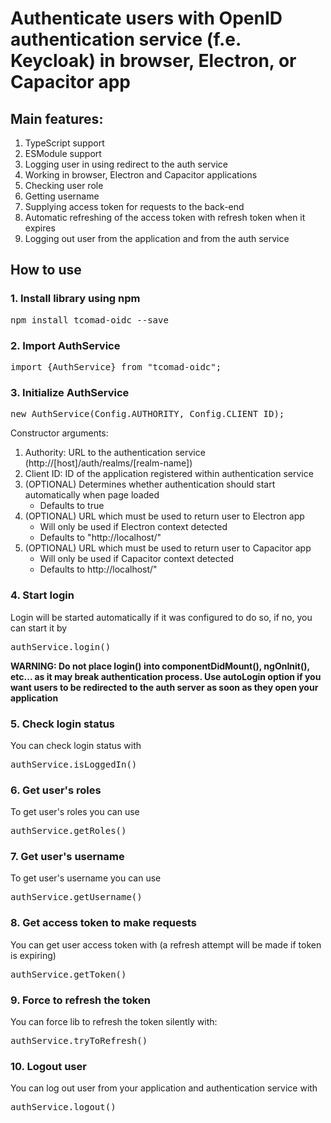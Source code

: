 # Authenticate users with OpenID authentication service (f.e. Keycloak) in browser, Electron, or Capacitor app

## Main features:
1. TypeScript support
2. ESModule support
3. Logging user in using redirect to the auth service
4. Working in browser, Electron and Capacitor applications
5. Checking user role
6. Getting username
7. Supplying access token for requests to the back-end
8. Automatic refreshing of the access token with refresh token when it expires
9. Logging out user from the application and from the auth service

## How to use
### 1. Install library using npm

<pre>npm install tcomad-oidc --save</pre>

### 2. Import AuthService

<pre>import {AuthService} from "tcomad-oidc";</pre>

### 3. Initialize AuthService

<pre>new AuthService(Config.AUTHORITY, Config.CLIENT_ID);</pre>

Constructor arguments:
1. Authority: URL to the authentication service (http://[host]/auth/realms/[realm-name])
2. Client ID: ID of the application registered within authentication service
3. (OPTIONAL) Determines whether authentication should start automatically when page loaded
    * Defaults to true
4. (OPTIONAL) URL which must be used to return user to Electron app
    * Will only be used if Electron context detected
    * Defaults to "http://localhost/"
5. (OPTIONAL) URL which must be used to return user to Capacitor app
    * Will only be used if Capacitor context detected
    * Defaults to http://localhost/"


### 4. Start login
Login will be started automatically if it was configured to do so, if no, you can start
it by
<pre>authService.login()</pre>

**WARNING: Do not place login() into componentDidMount(), ngOnInit(), etc... as it may break authentication process.
Use autoLogin option if you want users to be redirected to the auth server as soon as they open your application**

### 5. Check login status
You can check login status with
<pre>authService.isLoggedIn()</pre>

### 6. Get user's roles
To get user's roles you can use
<pre>authService.getRoles()</pre>

### 7. Get user's username
To get user's username you can use
<pre>authService.getUsername()</pre>

### 8. Get access token to make requests
You can get user access token with (a refresh attempt will be made if token is expiring)
<pre>authService.getToken()</pre>

### 9. Force to refresh the token
You can force lib to refresh the token silently with:
<pre>authService.tryToRefresh()</pre>

### 10. Logout user
You can log out user from your application and authentication service with
<pre>authService.logout()</pre>